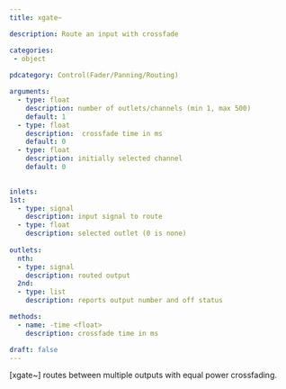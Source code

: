 ```yaml
---
title: xgate~

description: Route an input with crossfade 

categories:
 - object
 
pdcategory: Control(Fader/Panning/Routing)

arguments:
  - type: float
    description: number of outlets/channels (min 1, max 500)
    default: 1
  - type: float
    description:  crossfade time in ms 
    default: 0
  - type: float
    description: initially selected channel
    default: 0

  
inlets:
1st:
  - type: signal
    description: input signal to route
  - type: float
    description: selected outlet (0 is none)
    
outlets:
  nth:
  - type: signal
    description: routed output
  2nd:
  - type: list
    description: reports output number and off status

methods:
  - name: -time <float>
    description: crossfade time in ms

draft: false
---
```


[xgate~] routes between multiple outputs with equal power crossfading.
